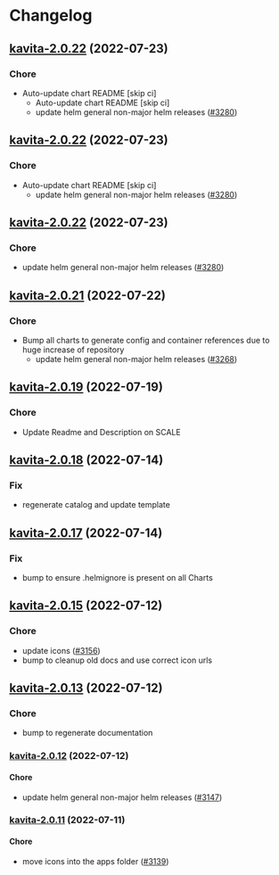# Changelog



## [kavita-2.0.22](https://github.com/truecharts/apps/compare/kavita-2.0.21...kavita-2.0.22) (2022-07-23)

### Chore

- Auto-update chart README [skip ci]
  - Auto-update chart README [skip ci]
  - update helm general non-major helm releases ([#3280](https://github.com/truecharts/apps/issues/3280))




## [kavita-2.0.22](https://github.com/truecharts/apps/compare/kavita-2.0.21...kavita-2.0.22) (2022-07-23)

### Chore

- Auto-update chart README [skip ci]
  - update helm general non-major helm releases ([#3280](https://github.com/truecharts/apps/issues/3280))




## [kavita-2.0.22](https://github.com/truecharts/apps/compare/kavita-2.0.21...kavita-2.0.22) (2022-07-23)

### Chore

- update helm general non-major helm releases ([#3280](https://github.com/truecharts/apps/issues/3280))




## [kavita-2.0.21](https://github.com/truecharts/apps/compare/kavita-2.0.19...kavita-2.0.21) (2022-07-22)

### Chore

- Bump all charts to generate config and container references due to huge increase of repository
  - update helm general non-major helm releases ([#3268](https://github.com/truecharts/apps/issues/3268))



## [kavita-2.0.19](https://github.com/truecharts/apps/compare/kavita-2.0.18...kavita-2.0.19) (2022-07-19)

### Chore

- Update Readme and Description on SCALE



## [kavita-2.0.18](https://github.com/truecharts/apps/compare/kavita-2.0.17...kavita-2.0.18) (2022-07-14)

### Fix

- regenerate catalog and update template



## [kavita-2.0.17](https://github.com/truecharts/apps/compare/kavita-2.0.15...kavita-2.0.17) (2022-07-14)

### Fix

- bump to ensure .helmignore is present on all Charts



## [kavita-2.0.15](https://github.com/truecharts/apps/compare/kavita-2.0.13...kavita-2.0.15) (2022-07-12)

### Chore

- update icons ([#3156](https://github.com/truecharts/apps/issues/3156))
- bump to cleanup old docs and use correct icon urls



## [kavita-2.0.13](https://github.com/truecharts/apps/compare/kavita-2.0.12...kavita-2.0.13) (2022-07-12)

### Chore

- bump to regenerate documentation



<a name="kavita-2.0.12"></a>
### [kavita-2.0.12](https://github.com/truecharts/apps/compare/kavita-2.0.11...kavita-2.0.12) (2022-07-12)

#### Chore

* update helm general non-major helm releases ([#3147](https://github.com/truecharts/apps/issues/3147))



<a name="kavita-2.0.11"></a>
### [kavita-2.0.11](https://github.com/truecharts/apps/compare/kavita-2.0.10...kavita-2.0.11) (2022-07-11)

#### Chore

* move icons into the apps folder ([#3139](https://github.com/truecharts/apps/issues/3139))
